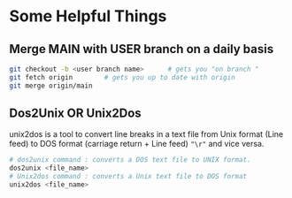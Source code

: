 # Some Helpful Things

## Merge MAIN with USER branch on a daily basis

```bash
git checkout -b <user branch name>      # gets you "on branch "
git fetch origin        # gets you up to date with origin
git merge origin/main

```

## Dos2Unix OR Unix2Dos

unix2dos is a tool to convert line breaks in a text file from Unix format (Line feed) to DOS format (carriage return + Line feed) `"\r"` and vice versa.

```bash
# dos2unix command : converts a DOS text file to UNIX format.
dos2unix <file_name>
# Unix2dos command : converts a Unix text file to DOS format
unix2dos <file_name>
```
